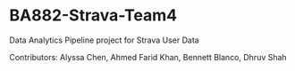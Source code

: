 # BA882-Strava-Team4
Data Analytics Pipeline project for Strava User Data

Contributors: Alyssa Chen, Ahmed Farid Khan, Bennett Blanco, Dhruv Shah
